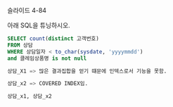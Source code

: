슬라이드 4-84

아래 SQL을 튜닝하시오.

```sql
SELECT count(distinct 고객번호)
FROM 상담
WHERE 상담일자 < to_char(sysdate, 'yyyymmdd')
and 클레임상품명 is not null

상담_X1 => 많은 결과집합을 얻기 떄문에 인덱스로서 기능을 못함.

상담_x2 => COVERED INDEX임. 

상담_x1, 상담_x2


```